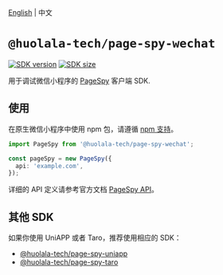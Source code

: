 [npm-image]: https://img.shields.io/npm/v/@huolala-tech/page-spy-wechat?logo=npm&label=version
[npm-url]: https://www.npmjs.com/package/@huolala-tech/page-spy-wechat
[minified-image]: https://img.shields.io/bundlephobia/min/@huolala-tech/page-spy-wechat
[minified-url]: https://unpkg.com/browse/@huolala-tech/page-spy-wechat/dist/iife/index.min.js

[English](README.md) | 中文

# `@huolala-tech/page-spy-wechat`

[![SDK version][npm-image]][npm-url]
[![SDK size][minified-image]][minified-url]

用于调试微信小程序的 [PageSpy](https://www.pagespy.org) 客户端 SDK.

## 使用

在原生微信小程序中使用 npm 包，请遵循 [npm 支持](https://developers.weixin.qq.com/miniprogram/dev/devtools/npm.html)。

```ts
import PageSpy from '@huolala-tech/page-spy-wechat';

const pageSpy = new PageSpy({
  api: 'example.com',
});
```

详细的 API 定义请参考官方文档 [PageSpy API](https://www.pagespy.org/#/docs/api)。

## 其他 SDK

如果你使用 UniAPP 或者 Taro，推荐使用相应的 SDK：

- [@huolala-tech/page-spy-uniapp](https://www.npmjs.com/package/@huolala-tech/page-spy-uniapp)
- [@huolala-tech/page-spy-taro](https://www.npmjs.com/package/@huolala-tech/page-spy-taro)
